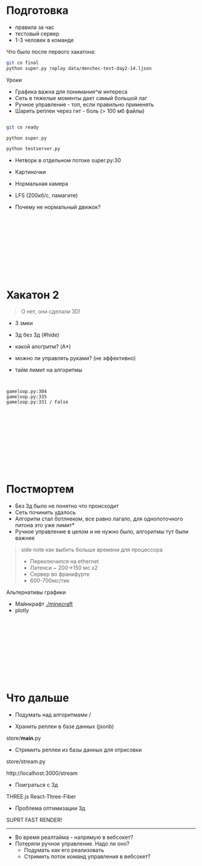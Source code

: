 # Подготовка

- правила за час
- тестовый сервер
- 1-3 человек в команде

Что было после первого хакатона:

```bash
git co final
python super.py replay data/denchec-test-day2-14.ljson
```

Уроки

- Графика важна для понимания^w интереса
- Сеть в тяжелые моменты дает самый большой лаг
- Ручное управление - топ, если правильно применять
- Шарить реплеи через гит - боль (> 100 мб файлы)

```bash

git co ready

python super.py

python testserver.py
```

- Нетворк в отдельном потоке
  super.py:30

- Картиночки
- Нормальная камера
- LFS (200кб/с, памагите)

- Почему не нормальный движок?

```












```

# Хакатон 2

> О нет, они сделали 3D!

- 3 змеи

- 3д без 3д (#hide)
- какой алогритм? (A\*)
- можно ли управлять руками? (не эффективно)
- тайм лимит на алгоритмы

```

```

```

gameloop.py:304
gameloop.py:335
gameloop.py:331 / False

```

```












```

# Постмортем

- Без 3д было не понятно что происходит
- Сеть починить удалось
- Алгоритм стал ботлнеком,
  все равно лагало, для однопоточного питона это уже лимит\*
- Ручное управление в целом и не нужно было, алгоритмы тут были важнее

> side note как выбить больше времени для процессора
>
> - Переключился на ethernet
> - Латенси ~ 200->150 мс x2
> - Сервер во франкфурте
> - 600-700мс/тик

Альтернативы графики

- Майнкрафт
  [./minecraft](./minecraft.mp4)
- plotly

```












```

# Что дальше

- Подумать над алгоритмами
  /

- Хранить реплеи в базе данных (jsonb)

store/**main**.py

- Стримить реплеи из базы данных для отрисовки

store/stream.py

http://localhost:3000/stream

- Поиграться с 3д

THREE.js
React-Three-Fiber

- Проблема оптимизации 3д

SUPRT FAST RENDER!

---

- Во время реалтайма - напрямую в вебсокет?
- Потеряли ручное управление. Надо ли оно?
    - Подумать как его реализовать
    - Стримить поток команд управления в вебсокет?

```

```
